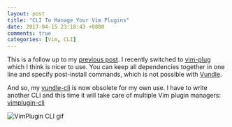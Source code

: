 ```yaml
---
layout: post
title: "CLI To Manage Your Vim Plugins"
date: 2017-04-15 23:18:43 +0800
comments: true
categories: [Vim, CLI]
---
```


This is a follow up to my [previous post](http://baopham.github.io/blog/2014/05/30/a-command-line-interface-for-vundle/). I recently switched to [vim-plug](https://github.com/junegunn/vim-plug) which I think is nicer to use. You can keep all dependencies together in one line and specify post-install commands, which is not possible with [Vundle](https://github.com/VundleVim/Vundle.vim).  

And so, my [vundle-cli](https://github.com/baopham/vundle-cli) is now obsolete for my own use. I have to write another CLI and this time it will take care of multiple Vim plugin managers: [vimplugin-cli](https://github.com/baopham/vimplugin-cli)  


<img src="/images/vimplugin-cli.gif" alt="VimPlugin CLI gif" class="center"/>

